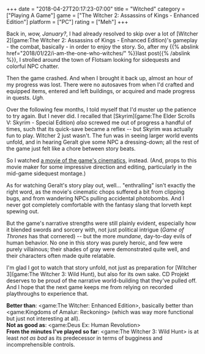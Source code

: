 +++
date = "2018-04-27T20:17:23-07:00"
title = "Witched"
category = ["Playing A Game"]
game = ["The Witcher 2: Assassins of Kings - Enhanced Edition"]
platform = ["PC"]
rating = ["Meh"]
+++

Back in, <i>wow, January?</i>, I had already resolved to skip over a lot of [Witcher 2](game:The Witcher 2: Assassins of Kings - Enhanced Edition)'s gameplay - the combat, basically - in order to enjoy the story.  So, after my {{% abslink href="2018/01/22/i-am-the-one-who-witches/" %}}last post{{% /abslink %}}, I strolled around the town of Flotsam looking for sidequests and colorful NPC chatter.

Then the game crashed.  And when I brought it back up, almost an hour of my progress was lost.  There were no autosaves from when I'd crafted and equipped items, entered and left buildings, or acquired and made progress in quests.  <i>Ugh.</i>

Over the following few months, I told myself that I'd muster up the patience to try again.  But I never did.  I recalled that [Skyrim](game:The Elder Scrolls V: Skyrim - Special Edition) <i>also</i> screwed me out of progress a handful of times, such that its quick-save became a reflex -- but Skyrim was actually fun to play.  Witcher 2 just wasn't.  The fun was in seeing larger world events unfold, and in hearing Geralt give some NPC a dressing-down; all the rest of the game just felt like a chore between story beats.

So I watched <a href="https://www.youtube.com/watch?v=ieH6PrNIgmI">a movie of the game's cinematics</a>, instead.  (And, props to this movie maker for some impressive direction and editing, particularly in the mid-game sidequest montage.)

As for watching Geralt's story play out, well... "enthralling" isn't exactly the right word, as the movie's cinematic chops suffered a bit from clipping bugs, and from wandering NPCs pulling accidental photobombs.  And I never got completely comfortable with the fantasy slang that Iorveth kept spewing out.

But the game's narrative strengths were still plainly evident, especially how it blended swords and sorcery with, not just political intrigue (<i>Game of Thrones</i> has that cornered) -- but the more <i>mundane</i>, day-to-day evils of human behavior.  No one in this story was purely heroic, and few were purely villainous; their shades of gray were demonstrated quite well, and their characters often made quite relatable.

I'm glad I got to watch that story unfold, not just as preparation for [Witcher 3](game:The Witcher 3: Wild Hunt), but also for its own sake.  CD Projekt deserves to be proud of the narrative world-building that they've pulled off.  And I hope that the next game keeps me from relying on recorded playthroughs to experience that.

<b>Better than</b>: <game:The Witcher: Enhanced Edition>, basically better than <game:Kingdoms of Amalur: Reckoning> (which was way more functional but just not interesting at all).  
<b>Not as good as</b>: <game:Deus Ex: Human Revolution>  
<b>From the minutes I've played so far</b>: <game:The Witcher 3: Wild Hunt> is at least <i>not as bad</i> as its predecessor in terms of bugginess and incomprehensible controls.
